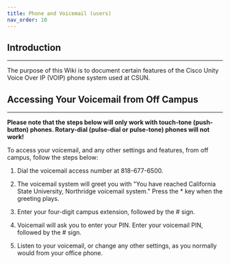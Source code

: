 ```yaml
---
title: Phone and Voicemail (users)
nav_order: 10
---
```

## Introduction
---------------
The purpose of this Wiki is to document certain features of the Cisco Unity Voice Over IP (VOIP) phone system used at CSUN.



## Accessing Your Voicemail from Off Campus
-----------------
**Please note that the steps below will only work with touch-tone (push-button) phones. Rotary-dial (pulse-dial or pulse-tone) phones will not work!**


To access your voicemail, and any other settings and features, from off campus, follow the steps below:

1. Dial the voicemail access number at 818-677-6500.

2. The voicemail system will greet you with "You have reached California State University, Northridge voicemail system." Press the * key when the greeting plays.

3. Enter your four-digit campus extension, followed by the # sign.

4. Voicemail will ask you to enter your PIN. Enter your voicemail PIN, followed by the # sign.

5. Listen to your voicemail, or change any other settings, as you normally would from your office phone.